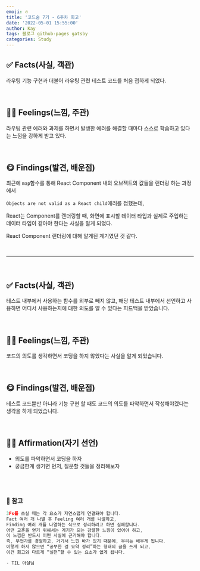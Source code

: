 ```yaml
---
emoji: 🔥
title: '코드숨 7기 - 6주차 회고'
date: '2022-05-01 15:55:00'
author: Kay
tags: 블로그 github-pages gatsby
categories: Study
---
```


## ✅ Facts(사실, 객관)
라우팅 기능 구현과 더불어 라우팅 관련 테스트 코드를 처음 접하게 되었다.

<br>

## 🙋‍♂️ Feelings(느낌, 주관)
라우팅 관련 에러와 과제를 하면서 발생한 에러를 해결할 때마다 스스로 학습하고 있다는 느낌을 강하게 받고 있다.

<br>

## 😋 Findings(발견, 배운점)
최근에 `map`함수를 통해 React Component 내의 오브젝트의 값들을 랜더링 하는 과정에서

`Objects are not valid as a React child`에러를 접했는데,

React는 Component를 랜더링할 때, 화면에 표시할 데이터 타입과 실제로 주입하는 데이터 타입이 같아야 한다는 사실을 알게 되었다.

React Component 랜더링에 대해 알게된 계기였던 것 같다.


<br>

---

<br>

## ✅ Facts(사실, 객관)
테스트 내부에서 사용하는 함수를 외부로 빼지 않고, 해당 테스트 내부에서 선언하고 사용하면 어디서 사용하는지에 대한 의도를 알 수 있다는 피드백을 받았습니다.

<br>

## 🙋‍♂️ Feelings(느낌, 주관)
코드의 의도를 생각하면서 코딩을 하지 않았다는 사실을 알게 되었습니다.

<br>

## 😋 Findings(발견, 배운점)
테스트 코드뿐만 아니라 기능 구현 할 때도 코드의 의도를 파악하면서 작성해야겠다는 생각을 하게 되었습니다.

<br>


## 👨‍💻 Affirmation(자기 선언)
- 의도를 파악하면서 코딩을 하자
- 궁금한게 생기면 먼저, 질문할 것들을 정리해보자

<br>
<br>

### 📕 참고
```js
3Fs를 쓰실 때는 각 요소가 자연스럽게 연결돼야 합니다.
Fact 여러 개 나열 후 Feeling 여러 개를 나열하고,
Finding 여러 개를 나열하는 식으로 정리하려고 하면 실패합니다.
어떤 교훈을 얻기 위해서는 계기가 되는 강렬한 느낌이 있어야 하고,
이 느낌은 반드시 어떤 사실에 근거해야 합니다.
즉, 무언가를 경험하고, 거기서 느낀 바가 있기 때문에, 우리는 배우게 됩니다. 
이렇게 하지 않으면 “공부한 걸 요약 정리”하는 형태의 글을 쓰게 되고,
이건 회고와 다르게 “실천”할 수 있는 요소가 없게 됩니다.

- TIL 아샬님
```


```toc

```

